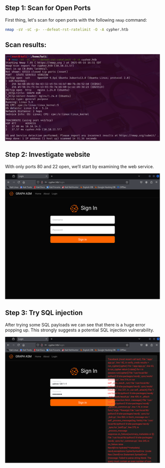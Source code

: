 ## Step 1: Scan for Open Ports

First thing, let's scan for open ports with the following `nmap` command:

```bash
nmap -sV -sC -p- --defeat-rst-ratelimit -O -A cypher.htb
```
## Scan results:
![Nmap port scan](img/nmap.png)

## Step 2: Investigate website

With only ports 80 and 22 open, we’ll start by examining the web service.

![Login page](img/loginpage.png)

## Step 3: Try SQL injection

After trying some SQL payloads we can see that there is a huge error popping up. This strongly suggests a potential SQL injection vulnerability.

![Login page after injecting 'OR 1=1](img/image.png)
